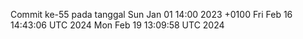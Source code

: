 Commit ke-55 pada tanggal Sun Jan 01 14:00 2023 +0100
Fri Feb 16 14:43:06 UTC 2024
Mon Feb 19 13:09:58 UTC 2024
